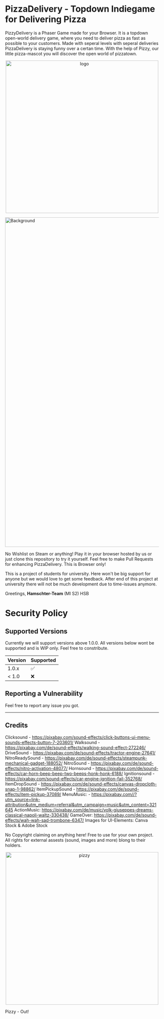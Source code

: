 # PizzaDelivery - Topdown Indiegame for Delivering Pizza
PizzyDelivery is a Phaser Game made for your Browser.
It is a topdown open-world delivery game, where you need to deliver pizza as fast as possible to your customers.
Made with seperal levels with seperal deliveries PizzaDelivery is staying funny over a certan time.
With the help of Pizzy, our little pizza-mascot you will discover the open world of pizzatown.

<p align="center">
<img width="500" height="500" alt="logo" src="https://github.com/user-attachments/assets/f9c83556-37f0-466c-ab36-d2788e0173e3" />
</p>

<img width="1920" height="1080" alt="Background" src="https://github.com/user-attachments/assets/c68f6a5a-ee61-463a-b27c-e571cee96e12" />


No Wishlist on Steam or anything!
Play it in your browser hosted by us or just clone this repository to try it yourself.
Feel free to make Pull Requests for enhancing PizzaDelivery.
This is Browser only!

This is a project of students for university. Here won't be big support for anyone but we would love to get some feedback.
After end of this project at university there will not be much development due to time-issues anymore.

Greetings, 
**Hamschter-Team** (MI S2)
HSB

# Security Policy

## Supported Versions

Currently we will support versions above 1.0.0.
All versions below wont be supported and is WIP only.
Feel free to constribute.


| Version | Supported          |
| ------- | ------------------ |
| 1.0.x   | :white_check_mark: |
| < 1.0   | :x:                |

## Reporting a Vulnerability

Feel free to report any issue you got.

---------------------------------------------------------------------------

## Credits
Clicksound - https://pixabay.com/sound-effects/click-buttons-ui-menu-sounds-effects-button-7-203601/
Walksound - https://pixabay.com/de/sound-effects/walking-sound-effect-272246/
DriveSound - https://pixabay.com/de/sound-effects/tractor-engine-27641/
NitroReadySound - https://pixabay.com/de/sound-effects/steampunk-mechanical-gadget-188052/
NitroSound - https://pixabay.com/de/sound-effects/nitro-activation-48077/
Hornsound - https://pixabay.com/de/sound-effects/car-horn-beep-beep-two-beeps-honk-honk-6188/
Ignitionsound - https://pixabay.com/sound-effects/car-engine-ignition-fail-352768/
ItemDropSound - https://pixabay.com/de/sound-effects/canvas-dropcloth-snap-1-98862/
ItemPickupSound - https://pixabay.com/de/sound-effects/item-pickup-37089/
MenuMusic: - https://pixabay.com//?utm_source=link-attribution&utm_medium=referral&utm_campaign=music&utm_content=321645
ActionMusic: https://pixabay.com/de/music/volk-giuseppes-dreams-classical-napoli-waltz-330438/
GameOver: https://pixabay.com/de/sound-effects/wah-wah-sad-trombone-6347/
Images for UI-Elements: Canva Stock & Adobe Stock

No Copyright claiming on anything here! Free to use for your own project. All rights for external assests (sound, images and more) blong to their holders.

<p align="center">
<img width="500" height="500" alt="pizzy" src="https://github.com/user-attachments/assets/5976c87b-d37a-482c-b748-006fbcd960f5" />

Pizzy - Out!
</p>
